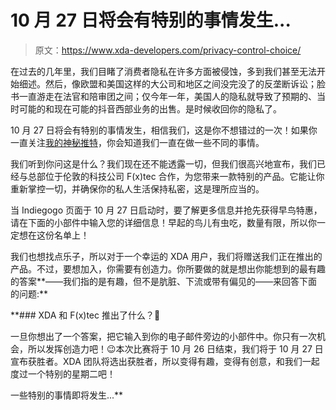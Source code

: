 # 10 月 27 日将会有特别的事情发生...

> 原文：<https://www.xda-developers.com/privacy-control-choice/>

在过去的几年里，我们目睹了消费者隐私在许多方面被侵蚀，多到我们甚至无法开始细述。然后，像欧盟和美国这样的大公司和地区之间没完没了的反垄断诉讼；脸书一直游走在法官和陪审团之间；仅今年一年，美国人的隐私就导致了预期的、当时可能的和现在可能的抖音西部业务的出售。是时候收回你的隐私了。

10 月 27 日将会有特别的事情发生，相信我们，这是你不想错过的一次！如果你一直关注[我的神秘推特](https://twitter.com/nirave/status/1311614545941745664)，你会知道我们一直在做一些不同的事情。

我们听到你问这是什么？我们现在还不能透露一切，但我们很高兴地宣布，我们已经与总部位于伦敦的科技公司 F(x)tec 合作，为您带来一款特别的产品。它能让你重新掌控一切，并确保你的私人生活保持私密，这是理所应当的。

当 Indiegogo 页面于 10 月 27 日启动时，要了解更多信息并抢先获得早鸟特惠，请在下面的小部件中输入您的详细信息！早起的鸟儿有虫吃，数量有限，所以你一定想在这份名单上！

我们也想找点乐子，所以对于一个幸运的 XDA 用户，我们将赠送我们正在推出的产品。不过，要想加入，你需要有创造力。你所要做的就是想出你能想到的最有趣的答案**——我们指的是有趣，但不是肮脏、下流或带有偏见的——来回答下面的问题:**

 **### XDA 和 F(x)tec 推出了什么？🤔

一旦你想出了一个答案，把它输入到你的电子邮件旁边的小部件中。你只有一次机会，所以发挥创造力吧！😉本次比赛将于 10 月 26 日结束，我们将于 10 月 27 日宣布获胜者。XDA 团队将选出获胜者，所以变得有趣，变得有创意，和我们一起度过一个特别的星期二吧！

一些特别的事情即将发生...**